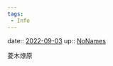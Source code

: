 ```yaml
---
tags:
 - Info
---
```


date:: [2022-09-03](Daily_Note/2022-09-03.md)
up:: [NoNames](../Bar/Novel/Chaos/NoNames.md)

菱木燎原